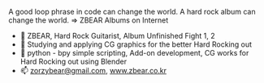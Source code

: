 A good loop phrase in code can change the world.
A hard rock album can change the world. => ZBEAR Albums on Internet
- 👋 ZBEAR, Hard Rock Guitarist, Album Unfinished Fight 1, 2
- 👀 Studying and applying CG graphics for the better Hard Rocking out
- 🌱 python - bpy simple scripting, Add-on development, CG works for Hard Rocking out using Blender
- 📫 zorzybear@gmail.com, www.zbear.co.kr

<!---
ZBEAR-Rockn/ZBEAR-Rockn is a ✨ special ✨ repository because its `README.md` (this file) appears on your GitHub profile.
You can click the Preview link to take a look at your changes.
--->
